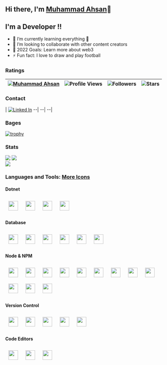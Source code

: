 ## Hi there, I'm [Muhammad Ahsan](https://github.com/ahsansoftengineer/)👋 
 
          
## I'm a Developer !!

- 🌱 I’m currently learning everything 🤣
- 👯 I’m looking to collaborate with other content creators
- 🥅 2022 Goals: Learn more about web3
- ⚡ Fun fact: I love to draw and play football

### Ratings

| [![Muhammad Ahsan](https://img.shields.io/badge/MUHAMMAD-AHSAN-<COLOR>.svg)](https://shields.io/) | ![Profile Views](https://komarev.com/ghpvc/?username=ahsansoftengineer&color=green) | ![Followers](https://img.shields.io/github/followers/ahsansoftengineer) | ![Stars](https://img.shields.io/github/stars/ahsansoftengineer?label=Profile%20Stars&logo=Profile%20stars&logoColor=g) | 
--| --| --| --|

### Contact
| [![Linked In](https://img.shields.io/badge/linkedin-%230077B5.svg?style=for-the-badge&logo=linkedin)](https://www.linkedin.com/in/muhammad-ahsan-saifi-1511a6191/)
--| --| --|

### Bages
[![trophy](https://github-profile-trophy.vercel.app/?username=ahsansoftengineer&margin-w=8&row=2&column=3&align=center)](https://github.com/ryo-ma/github-profile-trophy)
<!--
[![My GitHub Stats](https://github-readme-stats.vercel.app/api/?username=ahsansoftengineer&count_private=true&theme=tokyonight&showicons=true)]()
[![My GitHub Language Stats](https://github-readme-stats.vercel.app/api/top-langs/?username=ahsansoftengineer&langs_count=5&theme=tokyonight)]()
-->
### Stats
![](https://github-readme-stats.vercel.app/api?username=ahsansoftengineer&theme=light&hide_border=false&include_all_commits=true&count_private=true)
![](https://github-readme-streak-stats.herokuapp.com?user=ahsansoftengineer&theme=light&hide_border=false)<br/>
![](https://github-readme-stats.vercel.app/api/top-langs?username=ahsansoftengineer&theme=light&hide_border=false&include_all_commits=true&count_private=true&layout=compact)

### Languages and Tools: [More Icons](https://devicon.dev/)
#### Dotnet
<p>
  <img width="30px" style="padding:10px" src="https://cdn.jsdelivr.net/gh/devicons/devicon/icons/csharp/csharp-original.svg" />
  <img width="30px" style="padding:10px" src="https://cdn.jsdelivr.net/gh/devicons/devicon/icons/dotnetcore/dotnetcore-original.svg" />
  <img width="30px" style="padding:10px;" src="https://cdn.jsdelivr.net/gh/devicons/devicon/icons/nuget/nuget-original.svg" />
  <img width="30px" style="padding:10px;" src="https://cdn.jsdelivr.net/gh/devicons/devicon/icons/azure/azure-original.svg" />
</p>

#### Database
<p> 
  <img width="30px" style="padding:10px;" src="https://cdn.jsdelivr.net/gh/devicons/devicon/icons/mysql/mysql-original-wordmark.svg" />
  <img width="30px" style="padding:10px;" src="https://cdn.jsdelivr.net/gh/devicons/devicon/icons/redis/redis-original.svg" />
  <img width="30px" style="padding:10px;" src="https://cdn.jsdelivr.net/gh/devicons/devicon/icons/mongodb/mongodb-original-wordmark.svg" />
  <img width="30px" style="padding:10px;" src="https://cdn.jsdelivr.net/gh/devicons/devicon/icons/graphql/graphql-plain.svg" />
  <img width="30px" style="padding:10px;" src="https://cdn.jsdelivr.net/gh/devicons/devicon/icons/firebase/firebase-plain-wordmark.svg" />
  <img width="30px" style="padding:10px;" src="https://cdn.jsdelivr.net/gh/devicons/devicon/icons/microsoftsqlserver/microsoftsqlserver-plain-wordmark.svg" />
</p>

#### Node & NPM
<p>
  <img width="30px" style="padding:10px;" src="https://cdn.jsdelivr.net/gh/devicons/devicon/icons/javascript/javascript-plain.svg" />
  <img width="30px" style="padding:10px;" src="https://cdn.jsdelivr.net/gh/devicons/devicon/icons/npm/npm-original-wordmark.svg" />
  <img width="30px" style="padding:10px;" src="https://cdn.jsdelivr.net/gh/devicons/devicon/icons/nodejs/nodejs-plain.svg" />                    
  <img width="30px" style="padding:10px;" src="https://cdn.jsdelivr.net/gh/devicons/devicon/icons/typescript/typescript-plain.svg" />
  <img width="30px" style="padding:10px;" src="https://cdn.jsdelivr.net/gh/devicons/devicon/icons/nestjs/nestjs-plain.svg" />
  <img width="30px" style="padding:10px;" src="https://cdn.jsdelivr.net/gh/devicons/devicon/icons/angularjs/angularjs-plain.svg" />
  <img width="30px" style="padding:10px;" src="https://cdn.jsdelivr.net/gh/devicons/devicon/icons/react/react-original.svg" />
  <img width="30px" style="padding:10px;" src="https://cdn.jsdelivr.net/gh/devicons/devicon/icons/html5/html5-plain.svg" />
  <img width="30px" style="padding:10px;" src="https://cdn.jsdelivr.net/gh/devicons/devicon/icons/tailwindcss/tailwindcss-plain.svg" />
  <img width="30px" style="padding:10px;" src="https://cdn.jsdelivr.net/gh/devicons/devicon/icons/bootstrap/bootstrap-original-wordmark.svg" />
  <img width="30px" style="padding:10px;" src="https://cdn.jsdelivr.net/gh/devicons/devicon/icons/sass/sass-original.svg" />
  <img width="30px" style="padding:10px;" src="https://cdn.jsdelivr.net/gh/devicons/devicon/icons/css3/css3-original.svg" />
</p>

#### Version Control
<p>
  <img width="30px" style="padding:10px;" src="https://cdn.jsdelivr.net/gh/devicons/devicon/icons/github/github-original-wordmark.svg" />          
  <img width="30px" style="padding:10px;" src="https://cdn.jsdelivr.net/gh/devicons/devicon/icons/git/git-plain.svg" />
  <img width="30px" style="padding:10px;" src="https://cdn.jsdelivr.net/gh/devicons/devicon/icons/gitlab/gitlab-original-wordmark.svg" />
  <img width="30px" style="padding:10px;" src="https://cdn.jsdelivr.net/gh/devicons/devicon/icons/docker/docker-original.svg" />
  <img width="30px" style="padding:10px;" src="https://cdn.jsdelivr.net/gh/devicons/devicon/icons/kubernetes/kubernetes-plain-wordmark.svg" />
</p>

#### Code Editors
<p>
  <img width="30px" style="padding:10px;" src="https://cdn.jsdelivr.net/gh/devicons/devicon/icons/vscode/vscode-original-wordmark.svg" />
  <img width="30px" style="padding:10px;" src="https://cdn.jsdelivr.net/gh/devicons/devicon/icons/visualstudio/visualstudio-plain.svg" />
  <img width="30px" style="padding:10px;" src="https://cdn.jsdelivr.net/gh/devicons/devicon/icons/intellij/intellij-original.svg" />
</p>
  



